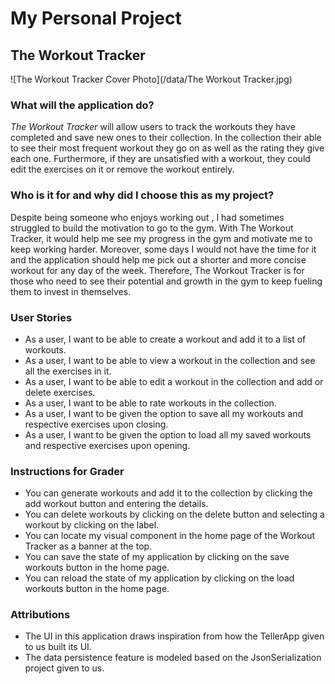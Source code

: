 # My Personal Project

## The Workout Tracker


![The Workout Tracker Cover Photo](/data/The Workout Tracker.jpg)


### What will the application do?
*The Workout Tracker* will allow users to track the workouts they have completed and save new ones to their collection.
In the collection their able to see their most frequent workout they go on as well as the rating they give each one. 
Furthermore, if they are unsatisfied with a workout, they could edit the exercises on it or remove the workout entirely.



### Who is it for and why did I choose this as my project?
Despite being someone who enjoys working out , I had sometimes struggled to build the motivation to go to the gym. With
The Workout Tracker, it would help me see my progress in the gym and motivate me to keep working harder. Moreover, some
days I would not have the time for it and the application should help me pick out a shorter and more concise workout
for any day of the week. Therefore, The Workout Tracker is for those who need to see their potential and growth in the
gym to keep fueling them to invest in themselves. 



### User Stories
- As a user, I want to be able to create a workout and add it to a list of workouts.
- As a user, I want to be able to view a workout in the collection and see all the exercises in it.
- As a user, I want to be able to edit a workout in the collection and add or delete exercises.
- As a user, I want to be able to rate workouts in the collection.
- As a user, I want to be given the option to save all my workouts and respective exercises upon closing.
- As a user, I want to be given the option to load all my saved workouts and respective exercises upon opening.

### Instructions for Grader
- You can generate workouts and add it to the collection by clicking the add workout button and entering the details.
- You can delete workouts by clicking on the delete button and selecting a workout by clicking on the label.
- You can locate my visual component in the home page of the Workout Tracker as a banner at the top.
- You can save the state of my application by clicking on the save workouts button in the home page.
- You can reload the state of my application by clicking on the load workouts button in the home page.




### Attributions
- The UI in this application draws inspiration from how the TellerApp given to us built its UI.
- The data persistence feature is modeled based on the JsonSerialization project given to us. 
